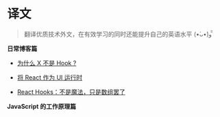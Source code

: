 # 译文

> 翻译优质技术外文，在有效学习的同时还能提升自己的英语水平 (•̀ᴗ•́)و ̑̑

**日常博客篇**

* [为什么 X 不是 Hook ?](./why-isnt-x-a-hook.md)

* [将 React 作为 UI 运行时](./react-as-a-ui-runtime.md)


* [React Hooks：不是魔法，只是数组罢了](./react-hooks-not-magic-just-arrays.md)



**JavaScript 的工作原理篇**

